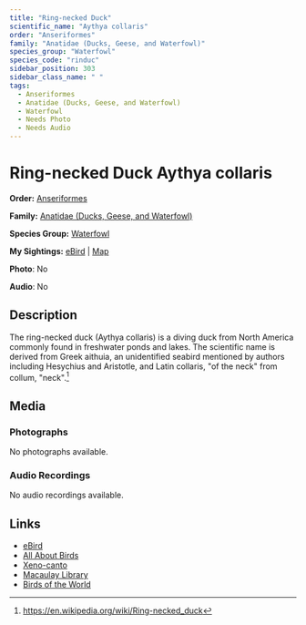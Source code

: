 ```yaml
---
title: "Ring-necked Duck"
scientific_name: "Aythya collaris"
order: "Anseriformes"
family: "Anatidae (Ducks, Geese, and Waterfowl)"
species_group: "Waterfowl"
species_code: "rinduc"
sidebar_position: 303
sidebar_class_name: " "
tags: 
  - Anseriformes
  - Anatidae (Ducks, Geese, and Waterfowl)
  - Waterfowl
  - Needs Photo
  - Needs Audio
---
```


# Ring-necked Duck <span className='sci_name'>Aythya collaris</span>

**Order:** [Anseriformes](/tags/anseriformes)

**Family:** [Anatidae (Ducks, Geese, and Waterfowl)](/tags/anatidae-ducks-geese-and-waterfowl)

**Species Group:** [Waterfowl](/tags/waterfowl)

**My Sightings:** [eBird](https://ebird.org/lifelist?r=world&time=life&spp=rinduc) | [Map](/map?species_code=rinduc)

**Photo**: No 

**Audio**: No

## Description
The ring-necked duck (Aythya collaris) is a diving duck from North America commonly found in freshwater ponds and lakes. The scientific name is derived from Greek aithuia, an unidentified seabird mentioned by authors including  Hesychius and Aristotle, and Latin  collaris, "of the neck" from collum, "neck".[^1]

[^1]: https://en.wikipedia.org/wiki/Ring-necked_duck

## Media
### Photographs
No photographs available.

### Audio Recordings
No audio recordings available.

## Links
* [eBird](https://ebird.org/species/rinduc) 
* [All About Birds](https://www.allaboutbirds.org/guide/rinduc) 
* [Xeno-canto](https://www.xeno-canto.org/species/aythya-collaris) 
* [Macaulay Library](https://search.macaulaylibrary.org/catalog?taxonCode=rinduc&sort=rating_rank_desc)
* [Birds of the World](https://birdsoftheworld.org/bow/species/rinduc)
